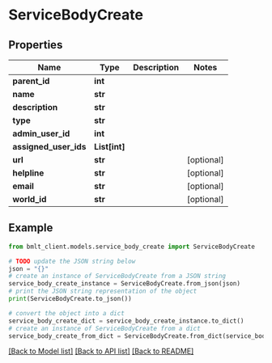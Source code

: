 # ServiceBodyCreate


## Properties

Name | Type | Description | Notes
------------ | ------------- | ------------- | -------------
**parent_id** | **int** |  | 
**name** | **str** |  | 
**description** | **str** |  | 
**type** | **str** |  | 
**admin_user_id** | **int** |  | 
**assigned_user_ids** | **List[int]** |  | 
**url** | **str** |  | [optional] 
**helpline** | **str** |  | [optional] 
**email** | **str** |  | [optional] 
**world_id** | **str** |  | [optional] 

## Example

```python
from bmlt_client.models.service_body_create import ServiceBodyCreate

# TODO update the JSON string below
json = "{}"
# create an instance of ServiceBodyCreate from a JSON string
service_body_create_instance = ServiceBodyCreate.from_json(json)
# print the JSON string representation of the object
print(ServiceBodyCreate.to_json())

# convert the object into a dict
service_body_create_dict = service_body_create_instance.to_dict()
# create an instance of ServiceBodyCreate from a dict
service_body_create_from_dict = ServiceBodyCreate.from_dict(service_body_create_dict)
```
[[Back to Model list]](../README.md#documentation-for-models) [[Back to API list]](../README.md#documentation-for-api-endpoints) [[Back to README]](../README.md)


